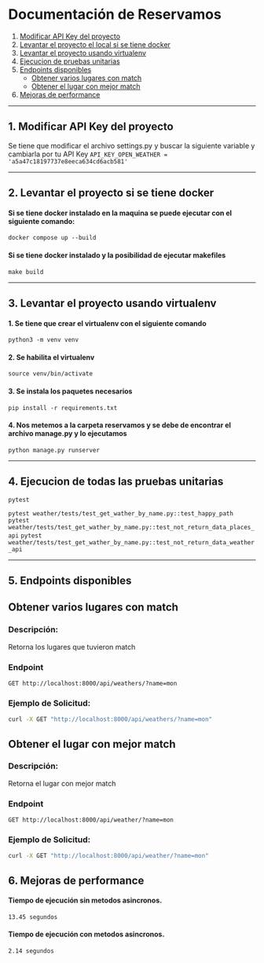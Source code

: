 # Documentación de Reservamos

1. [Modificar API Key del proyecto](#1-Modificar-API-Key-del-proyecto)
2. [Levantar el proyecto el local si se tiene docker](#2-levantar-el-proyecto-si-se-tiene-docker)
3. [Levantar el proyecto usando virtualenv](#3-Levantar-el-proyecto-usando-virtualenv)
4. [Ejecucion de pruebas unitarias](#4-Ejecucion-de-pruebas-unitarias)
5. [Endpoints disponibles](#5-Endpoints-disponibles)
   - [Obtener varios lugares con match](#Obtener-varios-lugares-con-match)
   - [Obtener el lugar con mejor match](#Obtener-el-lugar-con-mejor-match)
6. [Mejoras de performance](#6-Mejoras-de-performance)

---

## 1. Modificar API Key del proyecto
Se tiene que modificar el archivo settings.py y buscar la siguiente variable y cambiarla por tu API Key
```API_KEY_OPEN_WEATHER = 'a5a47c18197737e8eeca634cd6acb581'```

---

## 2. Levantar el proyecto si se tiene docker

#### Si se tiene docker instalado en la maquina se puede ejecutar con el siguiente comando:
`docker compose up --build`

#### Si se tiene docker instalado y la posibilidad de ejecutar makefiles
`make build`

---

## 3. Levantar el proyecto usando virtualenv

#### 1. Se tiene que crear el virtualenv con el siguiente comando
`python3 -m venv venv`

#### 2. Se habilita el virtualenv
`source venv/bin/activate`

#### 3. Se instala los paquetes necesarios
`pip install -r requirements.txt`

#### 4. Nos metemos a la carpeta reservamos y se debe de encontrar el archivo manage.py y lo ejecutamos
`python manage.py runserver`

---

## 4. Ejecucion de todas las pruebas unitarias
`pytest`


`pytest weather/tests/test_get_wather_by_name.py::test_happy_path`
`pytest weather/tests/test_get_wather_by_name.py::test_not_return_data_places_api`
`pytest weather/tests/test_get_wather_by_name.py::test_not_return_data_weather_api`


---

## 5. Endpoints disponibles

## Obtener varios lugares con match
### Descripción:
Retorna los lugares que tuvieron match

### Endpoint
`GET http://localhost:8000/api/weathers/?name=mon`

### Ejemplo de Solicitud:
```bash
curl -X GET "http://localhost:8000/api/weathers/?name=mon"
```

## Obtener el lugar con mejor match
### Descripción:
Retorna el lugar con mejor match

### Endpoint
`GET http://localhost:8000/api/weather/?name=mon`


### Ejemplo de Solicitud:
```bash
curl -X GET "http://localhost:8000/api/weather/?name=mon"
```

## 6. Mejoras de performance

#### Tiempo de ejecución sin metodos asincronos.
`13.45 segundos`

#### Tiempo de ejecución con metodos asincronos.
`2.14 segundos`